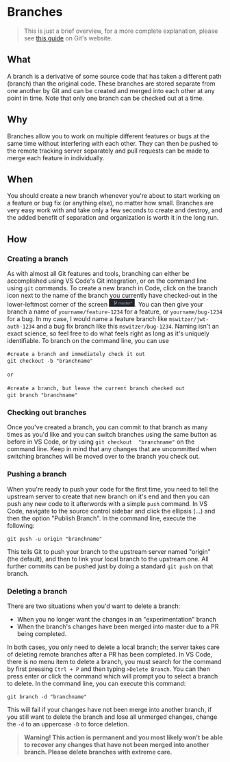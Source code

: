 Branches
========

> This is just a brief overview, for a more complete 
explanation, please see [this guide][0] on Git's website.

What
----
A branch is a derivative of some source code that has taken a 
different path (branch) than the original code. These branches 
are stored separate from one another by Git and can be created 
and merged into each other at any point in time. Note that only
one branch can be checked out at a time.

Why
---
Branches allow you to work on multiple different features or 
bugs at the same time without interfering with each other. They 
can then be pushed to the remote tracking server separately and 
pull requests can be made to merge each feature in individually.

When
----
You should create a new branch whenever you're about to start 
working on a feature or bug fix (or anything else), no matter 
how small. Branches are very easy work with and take only a few 
seconds to create and destroy, and the added benefit of 
separation and organization is worth it in the long run.

How
---
### Creating a branch
As with almost all Git features and tools, branching can 
either be accomplished using VS Code's Git integration, or on 
the command line using `git` commands. To create a new branch 
in Code, click on the branch icon next to the name of the 
branch you currently have checked-out in the lower-leftmost 
corner of the screen
<img src="img/branch_icon_vscode.PNG" width="60px" />.
You can then give your branch a name of 
`yourname/feature-1234` for a feature, or `yourname/bug-1234` 
for a bug. In my case, I would name a feature branch like 
`mswitzer/jwt-auth-1234` and a bug fix branch like this 
`mswitzer/bug-1234`. Naming isn't an exact science, so feel 
free to do what feels right as long as it's uniquely 
identifiable. To branch on the command line, you can use

    #create a branch and immediately check it out
    git checkout -b "branchname"
    
    or

    #create a branch, but leave the current branch checked out
    git branch "branchname"

### Checking out branches
Once you've created a branch, you can commit to that branch as 
many times as you'd like and you can switch branches using the 
same button as before in VS Code, or by using `git checkout 
"branchname"` on the command line. Keep in mind that any 
changes that are uncommitted when switching branches will be 
moved over to the branch you check out.

### Pushing a branch
When you're ready to push your code for the first time, you 
need to tell the upstream server to create that new branch on 
it's end and then you can push any new code to it afterwords 
with a simple `push` command. In VS Code, navigate to the 
source control sidebar and click the ellipsis (...) and then 
the option "Publish Branch". In the command line, execute the following:

    git push -u origin "branchname"

This tells Git to push your branch to the upstream server 
named "origin" (the default), and then to link your local 
branch to the upstream one. All further commits can be pushed 
just by doing a standard `git push` on that branch.

### Deleting a branch
There are two situations when you'd want to delete a branch:
* When you no longer want the changes in an "experimentation" 
branch
* When the branch's changes have been merged into master due 
to a PR being completed.

In both cases, you only need to delete a local branch; the 
server takes care of deleting remote branches after a PR has 
been completed. In VS Code, there is no menu item to delete a 
branch, you must search for the command by first pressing 
`Ctrl + P` and then typing `>Delete Branch`. You can then 
press enter or click the command which will prompt you to 
select a branch to delete. In the command line, you can execute this command:

    git branch -d "branchname"

This will fail if your changes have not been merge into 
another branch, if you still want to delete the branch and 
lose all unmerged changes, change the `-d` to an uppercase 
`-D` to force deletion.

> **Warning! This action is permanent 
and you most likely won't be able to recover any changes that 
have not been merged into another branch. Please delete 
branches with extreme care.**

[0]:https://git-scm.com/book/en/v2/Git-Branching-Branches-in-a-Nutshell